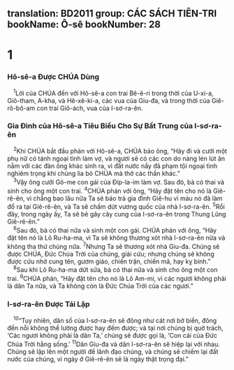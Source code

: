 translation: BD2011
group: CÁC SÁCH TIÊN-TRI
bookName: Ô-sê 
bookNumber: 28
-------

<div class="title"><h1>1</h1><h3>Hô-sê-a Ðược CHÚA Dùng</h3></div>
<span class="verse os_1_1"> <sup>1</sup>Lời của CHÚA đến với Hô-sê-a con trai Bê-ê-ri trong thời của U-xi-a, Giô-tham, A-kha, và Hê-xê-ki-a, các vua của Giu-đa, và trong thời của Giê-rô-bô-am con trai Giô-ách, vua của I-sơ-ra-ên.<br/></span>
<div class="title"><h3>Gia Ðình của Hô-sê-a Tiêu Biểu Cho Sự Bất Trung của I-sơ-ra-ên</h3></div>
<span class="verse os_1_2"> <sup>2</sup>Khi CHÚA bắt đầu phán với Hô-sê-a, CHÚA bảo ông, “Hãy đi và cưới một phụ nữ có tánh ngoại tình làm vợ, và ngươi sẽ có các con do nàng lén lút ăn nằm với các đàn ông khác sinh ra, vì đất nước nầy đã phạm tội ngoại tình nghiêm trọng khi chúng lìa bỏ CHÚA mà thờ các thần khác.”<br/></span>
<span class="verse os_1_3"> <sup>3</sup>Vậy ông cưới Gô-me con gái của Ðíp-la-im làm vợ. Sau đó, bà có thai và sinh cho ông một con trai. </span>
<span class="verse os_1_4"><sup>4</sup>CHÚA phán với ông, “Hãy đặt tên cho nó là Giê-rê-ên, vì chẳng bao lâu nữa Ta sẽ báo trả gia đình Giê-hu vì máu nó đã làm đổ ra tại Giê-rê-ên, và Ta sẽ chấm dứt vương quốc của nhà I-sơ-ra-ên. </span>
<span class="verse os_1_5"><sup>5</sup>Rồi đây, trong ngày ấy, Ta sẽ bẻ gãy cây cung của I-sơ-ra-ên trong Thung Lũng Giê-rê-ên.”<br/></span>
<span class="verse os_1_6"> <sup>6</sup>Sau đó, bà có thai nữa và sinh một con gái. CHÚA phán với ông, “Hãy đặt tên nó là Lô Ru-ha-ma, vì Ta sẽ không thương xót nhà I-sơ-ra-ên nữa và không tha thứ chúng nữa. </span>
<span class="verse os_1_7"><sup>7</sup>Nhưng Ta sẽ thương xót nhà Giu-đa. Chúng sẽ được CHÚA, Ðức Chúa Trời của chúng, giải cứu; nhưng chúng sẽ không được cứu nhờ cung tên, gươm giáo, chiến trận, chiến mã, hay kỵ binh.”<br/></span>
<span class="verse os_1_8"> <sup>8</sup>Sau khi Lô Ru-ha-ma dứt sữa, bà có thai nữa và sinh cho ông một con trai. </span>
<span class="verse os_1_9"><sup>9</sup>CHÚA phán, “Hãy đặt tên cho nó là Lô Am-mi, vì các ngươi không phải là dân Ta nữa, và Ta không còn là Ðức Chúa Trời của các ngươi.”<br/></span>
<div class="title"><h3>I-sơ-ra-ên Ðược Tái Lập</h3></div>
<span class="verse os_1_10"> <sup>10</sup>“Tuy nhiên, dân số của I-sơ-ra-ên sẽ đông như cát nơi bờ biển, đông đến nỗi không thể lường được hay đếm được; và tại nơi chúng bị quở trách, ‘Các ngươi không phải là dân Ta,’ chúng sẽ được gọi là, ‘Con cái của Ðức Chúa Trời hằng sống.’ </span>
<span class="verse os_1_11"><sup>11</sup>Dân Giu-đa và dân I-sơ-ra-ên sẽ hiệp lại với nhau. Chúng sẽ lập lên một người để lãnh đạo chúng, và chúng sẽ chiếm lại đất nước của chúng, vì ngày ở Giê-rê-ên sẽ là ngày thật trọng đại.”<br/></span>
